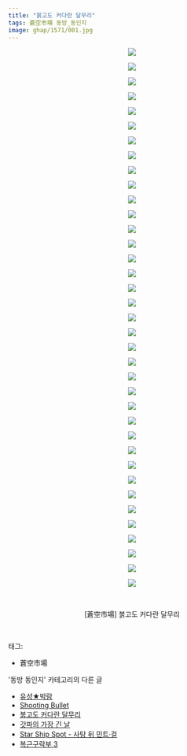 ```yaml
---
title: "붉고도 커다란 달무리"
tags: 蒼空市場 동방_동인지
image: ghap/1571/001.jpg
---
```

<div class="article">
<p style="text-align: center; clear: none; float: none;"><img src="{{ site.nasurl }}/ghap/1571/001.jpg"/></p>
<p style="text-align: center; clear: none; float: none;"><img src="{{ site.nasurl }}/ghap/1571/002.jpg"/></p>
<p style="text-align: center; clear: none; float: none;"><img src="{{ site.nasurl }}/ghap/1571/003.jpg"/></p>
<p style="text-align: center; clear: none; float: none;"><img src="{{ site.nasurl }}/ghap/1571/004.jpg"/></p>
<p style="text-align: center; clear: none; float: none;"><img src="{{ site.nasurl }}/ghap/1571/005.jpg"/></p>
<p style="text-align: center; clear: none; float: none;"><img src="{{ site.nasurl }}/ghap/1571/006.jpg"/></p>
<p style="text-align: center; clear: none; float: none;"><img src="{{ site.nasurl }}/ghap/1571/007.jpg"/></p>
<p style="text-align: center; clear: none; float: none;"><img src="{{ site.nasurl }}/ghap/1571/008.jpg"/></p>
<p style="text-align: center; clear: none; float: none;"><img src="{{ site.nasurl }}/ghap/1571/009.jpg"/></p>
<p style="text-align: center; clear: none; float: none;"><img src="{{ site.nasurl }}/ghap/1571/010.jpg"/></p>
<p style="text-align: center; clear: none; float: none;"><img src="{{ site.nasurl }}/ghap/1571/011.jpg"/></p>
<p style="text-align: center; clear: none; float: none;"><img src="{{ site.nasurl }}/ghap/1571/012.jpg"/></p>
<p style="text-align: center; clear: none; float: none;"><img src="{{ site.nasurl }}/ghap/1571/013.jpg"/></p>
<p style="text-align: center; clear: none; float: none;"><img src="{{ site.nasurl }}/ghap/1571/014.jpg"/></p>
<p style="text-align: center; clear: none; float: none;"><img src="{{ site.nasurl }}/ghap/1571/015.jpg"/></p>
<p style="text-align: center; clear: none; float: none;"><img src="{{ site.nasurl }}/ghap/1571/016.jpg"/></p>
<p style="text-align: center; clear: none; float: none;"><img src="{{ site.nasurl }}/ghap/1571/017.jpg"/></p>
<p style="text-align: center; clear: none; float: none;"><img src="{{ site.nasurl }}/ghap/1571/018.jpg"/></p>
<p style="text-align: center; clear: none; float: none;"><img src="{{ site.nasurl }}/ghap/1571/019.jpg"/></p>
<p style="text-align: center; clear: none; float: none;"><img src="{{ site.nasurl }}/ghap/1571/020.jpg"/></p>
<p style="text-align: center; clear: none; float: none;"><img src="{{ site.nasurl }}/ghap/1571/021.jpg"/></p>
<p style="text-align: center; clear: none; float: none;"><img src="{{ site.nasurl }}/ghap/1571/022.jpg"/></p>
<p style="text-align: center; clear: none; float: none;"><img src="{{ site.nasurl }}/ghap/1571/023.jpg"/></p>
<p style="text-align: center; clear: none; float: none;"><img src="{{ site.nasurl }}/ghap/1571/024.jpg"/></p>
<p style="text-align: center; clear: none; float: none;"><img src="{{ site.nasurl }}/ghap/1571/025.jpg"/></p>
<p style="text-align: center; clear: none; float: none;"><img src="{{ site.nasurl }}/ghap/1571/026.jpg"/></p>
<p style="text-align: center; clear: none; float: none;"><img src="{{ site.nasurl }}/ghap/1571/027.jpg"/></p>
<p style="text-align: center; clear: none; float: none;"><img src="{{ site.nasurl }}/ghap/1571/028.jpg"/></p>
<p style="text-align: center; clear: none; float: none;"><img src="{{ site.nasurl }}/ghap/1571/029.jpg"/></p>
<p style="text-align: center; clear: none; float: none;"><img src="{{ site.nasurl }}/ghap/1571/030.jpg"/></p>
<p style="text-align: center; clear: none; float: none;"><img src="{{ site.nasurl }}/ghap/1571/031.jpg"/></p>
<p style="text-align: center; clear: none; float: none;"><img src="{{ site.nasurl }}/ghap/1571/032.jpg"/></p>
<p style="text-align: center; clear: none; float: none;"><img src="{{ site.nasurl }}/ghap/1571/033.jpg"/></p>
<p style="text-align: center; clear: none; float: none;"><img src="{{ site.nasurl }}/ghap/1571/034.jpg"/></p>
<p style="text-align: center; clear: none; float: none;"><img src="{{ site.nasurl }}/ghap/1571/035.jpg"/></p>
<p style="text-align: center; clear: none; float: none;"><img src="{{ site.nasurl }}/ghap/1571/036.jpg"/></p>
<p style="text-align: center; clear: none; float: none;"><img src="{{ site.nasurl }}/ghap/1571/037.jpg"/></p>
<p style="text-align: center; clear: none; float: none;"><br/></p>
<p style="text-align: center; clear: none; float: none;">[蒼空市場] 붉고도 커다란 달무리</p>
<p><br/></p>
</div><div class="tagTrail">
<p>태그: </p>
<ul>
<li>蒼空市場</li>
</ul>
</div><div class="another">
<p>'동방 동인지' 카테고리의 다른 글</p>
<ul>
<li><a href="/2016-08-14-ghap_1573">유성★박람</a></li>
<li><a href="/2016-08-14-ghap_1572">Shooting Bullet</a></li>
<li><a href="/2016-08-14-ghap_1571">붉고도 커다란 달무리</a></li>
<li><a href="/2016-08-14-ghap_1570">갓파의 가장 긴 날</a></li>
<li><a href="/2016-08-14-ghap_1569">Star Ship Spot - 사탕 뒤 민트·걸</a></li>
<li><a href="/2016-08-14-ghap_1568">복근구락부 3</a></li>
</ul>
</div><div class="cb_module cb_fluid">
<div class="cb_wrt cb_profile">
</div><!-- commentList close -->
</div>
<br/>
<p id="refer"></p>
<br/>
